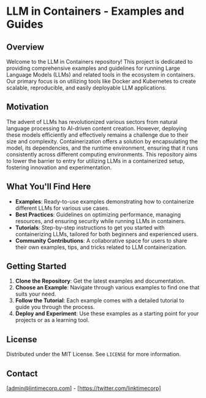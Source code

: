 # LLM in Containers - Examples and Guides

## Overview
Welcome to the LLM in Containers repository! This project is dedicated to providing comprehensive examples and guidelines for running Large Language Models (LLMs) and related tools in the ecosystem in containers. Our primary focus is on utilizing tools like Docker and Kubernetes to create scalable, reproducible, and easily deployable LLM applications.

## Motivation
The advent of LLMs has revolutionized various sectors from natural language processing to AI-driven content creation. However, deploying these models efficiently and effectively remains a challenge due to their size and complexity. Containerization offers a solution by encapsulating the model, its dependencies, and the runtime environment, ensuring that it runs consistently across different computing environments. This repository aims to lower the barrier to entry for utilizing LLMs in a containerized setup, fostering innovation and experimentation.

## What You'll Find Here
- **Examples**: Ready-to-use examples demonstrating how to containerize different LLMs for various use cases.
- **Best Practices**: Guidelines on optimizing performance, managing resources, and ensuring security while running LLMs in containers.
- **Tutorials**: Step-by-step instructions to get you started with containerizing LLMs, tailored for both beginners and experienced users.
- **Community Contributions**: A collaborative space for users to share their own examples, tips, and tricks related to LLM containerization.

## Getting Started
1. **Clone the Repository**: Get the latest examples and documentation.
2. **Choose an Example**: Navigate through various examples to find one that suits your need.
3. **Follow the Tutorial**: Each example comes with a detailed tutorial to guide you through the process.
4. **Deploy and Experiment**: Use these examples as a starting point for your projects or as a learning tool.

## License
Distributed under the MIT License. See `LICENSE` for more information.

## Contact
[admin@lintimecorp.com] - [https://twitter.com/linktimecorp]

